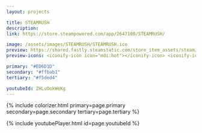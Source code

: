 ```yaml
---
layout: projects

title: STEAMRUSH
description: 
link: https://store.steampowered.com/app/2647100/STEAMRUSH/

image: /assets/images/STEAMRUSH/STEAMRUSH.ico
preview: https://shared.fastly.steamstatic.com/store_item_assets/steam/apps/2647100/header.jpg?t=1708539139
preview-icons: <iconify-icon icon="mdi:hot"></iconify-icon> <iconify-icon icon="bi:steam"></iconify-icon> <iconify-icon icon="file-icons:unrealscript"></iconify-icon> <iconify-icon icon="devicon-plain:cplusplus"></iconify-icon>

primary: "#ED6D1D"
secondary: "#ffbab1"
tertiary: "#f5ded4"

youtubeId: ZHLuOokWeKg
---
```


{% include colorizer.html primary=page.primary secondary=page.secondary tertiary=page.tertiary %}

{% include youtubePlayer.html id=page.youtubeId %}
